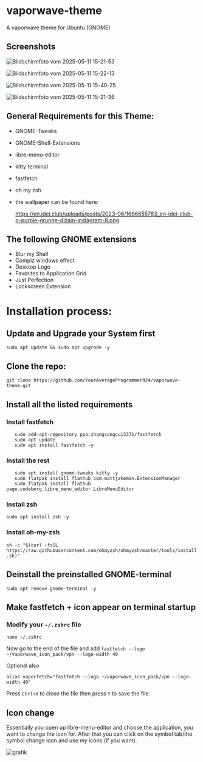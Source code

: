 # vaporwave-theme
A vaporwave theme for Ubuntu (GNOME)

## Screenshots
![Bildschirmfoto vom 2025-05-11 15-21-53](https://github.com/user-attachments/assets/bb870047-596b-4111-bdb9-28002882ac50)


![Bildschirmfoto vom 2025-05-11 15-22-13](https://github.com/user-attachments/assets/7bb3fc7e-6239-40e8-87f7-44e9da299590)


![Bildschirmfoto vom 2025-05-11 15-40-25](https://github.com/user-attachments/assets/98143a48-8333-40a0-bd6b-3fac39e09b43)



![Bildschirmfoto vom 2025-05-11 15-21-36](https://github.com/user-attachments/assets/257f6d86-9a53-4e06-8efc-f9d5e2d1605a)


## General Requirements for this Theme:


- GNOME-Tweaks
- GNOME-Shell-Extensions
- libre-menu-editor 
- kitty terminal
- fastfetch
- oh my zsh
- the wallpaper can be found here: 
  

  https://en.idei.club/uploads/posts/2023-06/1686655783_en-idei-club-p-purple-grunge-dizain-instagram-8.png


## The following GNOME extensions

- Blur my Shell
- Compiz windows effect
- Desktop Logo
- Favorites to Application Grid
- Just Perfection
- Lockscreen Extension

# Installation process:


## Update and Upgrade your System first


`sudo apt update && sudo apt upgrade -y`


## Clone the repo:


`git clone https://github.com/YourAverageProgrammer924/vaporwave-theme.git`




## Install all the listed requirements

### Install fastfetch

```
   sudo add-apt-repository ppa:zhangsongcui3371/fastfetch
   sudo apt update
   sudo apt install fastfetch -y
```

### Install the rest

```
   sudo apt install gnome-tweaks kitty -y
   sudo flatpak install flathub com.mattjakeman.ExtensionManager
   sudo flatpak install flathub page.codeberg.libre_menu_editor.LibreMenuEditor
```


### Install zsh

```sudo apt install zsh -y```



### Install oh-my-zsh


`sh -c "$(curl -fsSL https://raw.githubusercontent.com/ohmyzsh/ohmyzsh/master/tools/install.sh)"`



## Deinstall the preinstalled GNOME-terminal


`sudo apt remove gnome-terminal -y`


## Make fastfetch + icon appear on terminal startup


### Modify your `~/.zshrc` file


`nano ~/.zshrc`


Now go to the end of the file and add `fastfetch --logo ~/vaporwave_icon_pack/vpn --logo-width 40`


Optional also


`alias vaporfetch="fastfetch --logo ~/vaporwave_icon_pack/vpn --logo-width 40"`


Press `Ctrl+X` to close the file then press `Y` to save the file.


## Icon change


Essentially you open up libre-menu-editor and choose the application, you want to change the icon for.
After that you can click on the symbol tab/the symbol change icon and use my icons (if you want).


![grafik](https://github.com/user-attachments/assets/ca52820a-4291-4af9-9a62-359174b9dd69)




